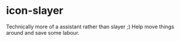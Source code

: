 # icon-slayer

Technically more of a assistant rather than slayer ;) Help move things around and save some labour.
